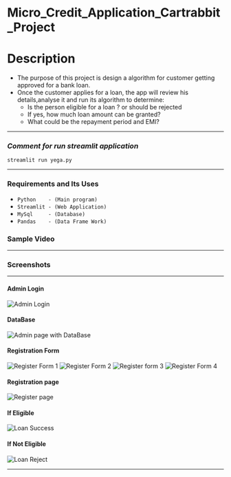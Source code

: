 # Micro_Credit_Application_Cartrabbit_Project
# Description

- The purpose of this project is design a algorithm for customer getting approved for a bank loan.
- Once the customer applies for a loan, the app will review his details,analyse it and run its algorithm to determine:
    - Is the person eligible for a loan ? or should be rejected
    - If yes, how much loan amount can be granted?
    - What could be the repayment period and EMI?

---
### _Comment for run streamlit application_ 

```streamlit run yega.py```

---

### Requirements and Its Uses

* `Python    - (Main program)`
* `Streamlit - (Web Application)`
* `MySql     - (Database)`
* `Pandas    - (Data Frame Work)`

### Sample Video





---

### Screenshots
---
#### Admin Login
![Admin Login](https://user-images.githubusercontent.com/85267861/169525011-f03a415b-d32f-4a5a-a818-fb02eb1f718d.png)
#### DataBase
![Admin page with DataBase](https://user-images.githubusercontent.com/85267861/169525019-ec5f876a-9389-4201-9e69-e1695284c168.png)
#### Registration Form
![Register Form 1](https://user-images.githubusercontent.com/85267861/169525036-7332fce4-a103-4409-ab64-361177fa7685.png)
![Register Form 2](https://user-images.githubusercontent.com/85267861/169525040-4f37de04-7df8-44af-aaf7-6963af8b3e55.png)
![Register form 3](https://user-images.githubusercontent.com/85267861/169525041-ed7bcef7-c19e-43d0-b576-813d85c66a96.png)
![Register Form 4](https://user-images.githubusercontent.com/85267861/169525048-fd1126ca-3f6e-4353-b281-85efbbd7b50a.png)
#### Registration page
![Register page](https://user-images.githubusercontent.com/85267861/169525050-be7fabdc-868f-4e98-a2a8-05656fec4cc8.png)
#### If Eligible 
![Loan Success](https://user-images.githubusercontent.com/85267861/169525032-36200568-c214-48ae-a453-7e40d03e2970.png)
#### If Not Eligible
![Loan Reject](https://user-images.githubusercontent.com/85267861/169525026-0dcbbb33-42de-4d3c-8ade-5c132e5434c0.png)

---
